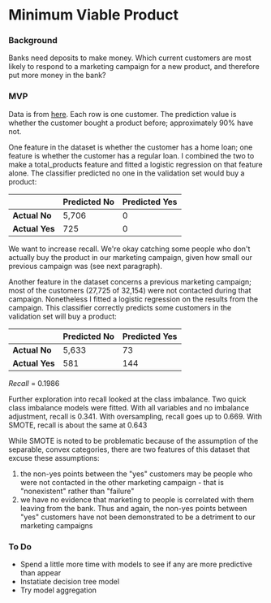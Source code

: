# Minimum Viable Product

### Background
Banks need deposits to make money. Which current customers are most likely to respond to a marketing campaign for a new product, and therefore put more money in the bank?

### MVP
Data is from [here](https://www.kaggle.com/rashmiranu/banking-dataset-classification?select=new_train.csv). Each row is one customer. The prediction value is whether the customer bought a product before; approximately 90% have not. 


One feature in the dataset is whether the customer has a home loan; one feature is whether the customer has a regular loan. I combined the two to make a total_products feature and fitted a logistic regression on that feature alone. The classifier predicted no one in the validation set would buy a product:

|              | Predicted No | Predicted Yes |
|----------    |--------------|---------------|
|**Actual No** | 5,706        | 0             |
|**Actual Yes**|   725        | 0             |

We want to increase recall. We're okay catching some people who don't actually buy the product in our marketing campaign, given how small our previous campaign was (see next paragraph).

Another feature in the dataset concerns a previous marketing campaign; most of the customers (27,725 of 32,154) were not contacted during that campaign. Nonetheless I fitted a logistic regression on the results from the campaign. This classifier correctly predicts some customers in the validation set will buy a product: 

|              | Predicted No | Predicted Yes|
|---           |---           |---           |
|**Actual No** | 5,633        |  73          |
|**Actual Yes**|   581        | 144          |
*Recall* = 0.1986

Further exploration into recall looked at the class imbalance. Two quick class imbalance models were fitted. With all variables and no imbalance adjustment, recall is 0.341. With oversampling, recall goes up to 0.669. With SMOTE, recall is about the same at 0.643

While SMOTE is noted to be problematic because of the assumption of the separable, convex categories, there are two features of this dataset that excuse these assumptions: 
1. the non-yes points between the "yes" customers may be people who were not contacted in the other marketing campaign - that is "nonexistent" rather than "failure"
2. we have no evidence that marketing to people is correlated with them leaving from the bank. Thus and again, the non-yes points between "yes" customers have not been demonstrated to be a detriment to our marketing campaigns

### To Do
- Spend a little more time with models to see if any are more predictive than appear
- Instatiate decision tree model
- Try model aggregation 

